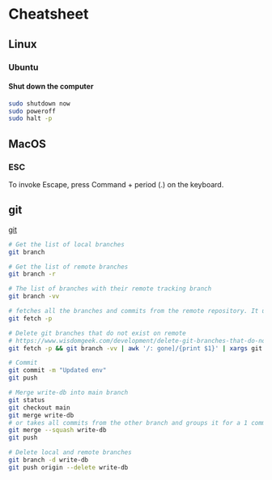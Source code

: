 
# Cheatsheet

## Linux

### Ubuntu

#### Shut down the computer

```bash
sudo shutdown now
sudo poweroff
sudo halt -p
```

## MacOS

### ESC

To invoke Escape, press Command + period (.) on the keyboard.

## git

[git](https://git-scm.com/)

```sh
# Get the list of local branches
git branch

# Get the list of remote branches
git branch -r

# The list of branches with their remote tracking branch
git branch -vv

# fetches all the branches and commits from the remote repository. It updates the local repository, and the -p flag tells git to remove remote-tracking references (i.e., origin/branch-name) that no longer exist on the remote repository.
git fetch -p

# Delete git branches that do not exist on remote
# https://www.wisdomgeek.com/development/delete-git-branches-that-do-not-exist-on-remote/
git fetch -p && git branch -vv | awk '/: gone]/{print $1}' | xargs git branch -d

# Commit
git commit -m "Updated env"
git push

# Merge write-db into main branch
git status
git checkout main
git merge write-db
# or takes all commits from the other branch and groups it for a 1 commit with your current branch.
git merge --squash write-db
git push

# Delete local and remote branches
git branch -d write-db
git push origin --delete write-db
```

